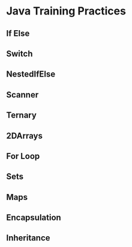 # Java Training Practices

## If Else
## Switch
## NestedIfElse
## Scanner
## Ternary
## 2DArrays
## For Loop
## Sets
## Maps
## Encapsulation
## Inheritance
